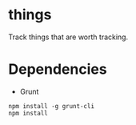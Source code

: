 things
======

Track things that are worth tracking. 

# Dependencies
- Grunt

``` 
npm install -g grunt-cli 
npm install
```
